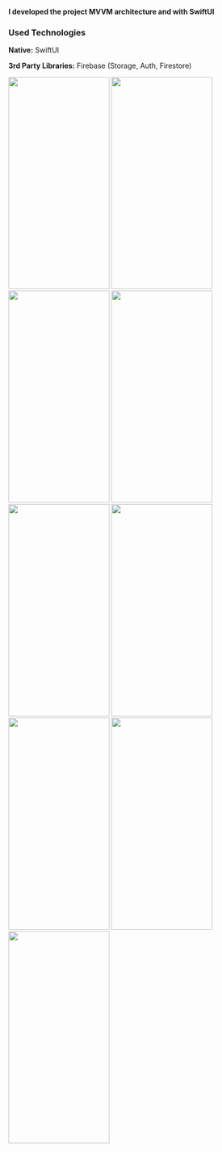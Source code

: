 

**I developed the project MVVM architecture and with SwiftUI**

### Used Technologies

**Native:** SwiftUI

**3rd Party Libraries:** Firebase (Storage, Auth, Firestore)

<img src="https://github.com/sevdeaydiin/instagram-clone-app-design/assets/74006598/bb0ff405-99a4-4e06-8a28-f956e7ea4bf9" width="200" height="420" /> 
<img src="https://github.com/sevdeaydiin/instagram-clone-app-design/assets/74006598/481bf944-e297-476c-8308-671c9f4b739b" width="200" height="420" /> 
<img src="https://github.com/sevdeaydiin/instagram-clone-app-design/assets/74006598/f729500e-0206-489b-85b4-f3a1d8edca5e" width="200" height="420" /> 
<img src="https://github.com/sevdeaydiin/instagram-clone-app-design/assets/74006598/114c1c26-0f37-432e-9795-3e413b29122b" width="200" height="420" /> 
<img src="https://github.com/sevdeaydiin/instagram-clone-app-design/assets/74006598/b155ff52-5f21-40af-a98c-b0b9e1ae5878" width="200" height="420" /> 
<img src="https://github.com/sevdeaydiin/instagram-clone-app-design/assets/74006598/1247ff76-06b6-4716-9ef5-183769dcdcb3" width="200" height="420" /> 
<img src="https://github.com/sevdeaydiin/instagram-clone-app-design/assets/74006598/a07f8adc-5562-4937-ab22-173b53851f4d" width="200" height="420" /> 
<img src="https://github.com/sevdeaydiin/instagram-clone-app-design/assets/74006598/fd178da1-3afd-4846-ba15-a81f3e756fa9" width="200" height="420" />
<img src="https://github.com/sevdeaydiin/instagram-clone-app-design/assets/74006598/fd1ecc4b-662c-4db7-995c-c4d43381709e" width="200" height="420" />


